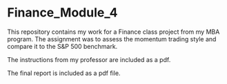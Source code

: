# Finance_Module_4
This repository contains my work for a Finance class project from my MBA program. The assignment was to assess the momentum trading style and compare it to the S&P 500 benchmark.

The instructions from my professor are included as a pdf.

The final report is included as a pdf file.
